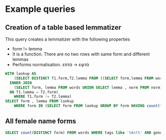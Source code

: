 
# Example queries

## Creation of a table based lemmatizer

This query creates a lemmatizer with the following properties

* form != lemma
* It is a function. There are no two rows with same form and different lemmas 
* Performs normalisation. επτά -> εφτά

```sql
WITH lookup AS 
    (SELECT DISTINCT T1.form,T2.lemma FROM ((SELECT form,lemma FROM words) AS T1  
  INNER JOIN 
    (SELECT form, lemma FROM words UNION SELECT lemma , norm FROM norm) AS T2 
  ON T1.lemma = T2.form) 
    WHERE T1.form != T2.lemma)
SELECT form , lemma FROM lookup 
	WHERE form IN (SELECT form FROM lookup GROUP BY form HAVING count(form) = 1);
```

## All female name forms

```sql
SELECT count(DISTINCT form) FROM words WHERE tags like '%Ant%' AND gender = 'Fem';
```

